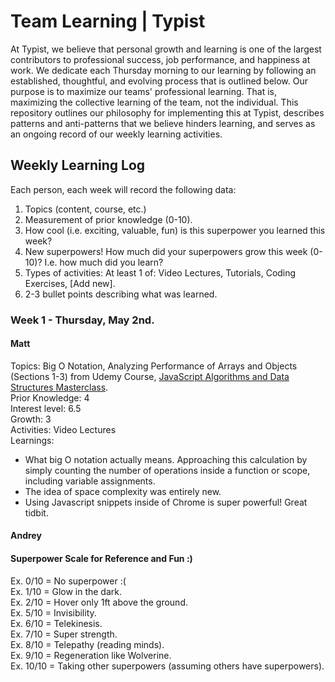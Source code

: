 # Team Learning | Typist

At Typist, we believe that personal growth and learning is one of the largest contributors to professional success, job performance, and happiness at work. We dedicate each Thursday morning to our learning by following an established, thoughtful, and evolving process that is outlined below. Our purpose is to maximize our teams' professional learning. That is, maximizing the collective learning of the team, not the individual. This repository outlines our philosophy for implementing this at Typist, describes patterns and anti-patterns that we believe hinders learning, and serves as an ongoing record of our weekly learning activities. 

## Weekly Learning Log

Each person, each week will record the following data:

  1. Topics (content, course, etc.)  
  2. Measurement of prior knowledge (0-10).   
  3. How cool (i.e. exciting, valuable, fun) is this superpower you learned this week?  
  4. New superpowers! How much did your superpowers grow this week (0-10)? I.e. how much did you learn?   
  5. Types of activities: At least 1 of: Video Lectures, Tutorials, Coding Exercises, [Add new].  
  6. 2-3 bullet points describing what was learned.  
  
### Week 1 - Thursday, May 2nd.

#### Matt

Topics: Big O Notation, Analyzing Performance of Arrays and Objects (Sections 1-3) from Udemy Course, [JavaScript Algorithms and Data Structures Masterclass](https://www.udemy.com/js-algorithms-and-data-structures-masterclass/).  
Prior Knowledge: 4   
Interest level: 6.5  
Growth: 3   
Activities: Video Lectures   
Learnings:  
  - What big O notation actually means. Approaching this calculation by simply counting the number of operations inside a function or scope, including variable assignments. 
  - The idea of space complexity was entirely new. 
  - Using Javascript snippets inside of Chrome is super powerful! Great tidbit. 
  
#### Andrey

  
#### Superpower Scale for Reference and Fun :)
Ex. 0/10 = No superpower :(  
Ex. 1/10 = Glow in the dark.  
Ex. 2/10 = Hover only 1ft above the ground.  
Ex. 5/10 = Invisibility.  
Ex. 6/10 = Telekinesis.  
Ex. 7/10 = Super strength.   
Ex. 8/10 = Telepathy (reading minds).  
Ex. 9/10 = Regeneration like Wolverine.  
Ex. 10/10 = Taking other superpowers (assuming others have superpowers).  

